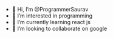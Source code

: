 - 👋 Hi, I’m @ProgrammerSaurav
- 👀 I’m interested in programming
- 🌱 I’m currently learning react js
- 💞️ I’m looking to collaborate on google

<!---
ProgrammerSaurav/ProgrammerSaurav is a ✨ special ✨ repository because its `README.md` (this file) appears on your GitHub profile.
You can click the Preview link to take a look at your changes.
--->

